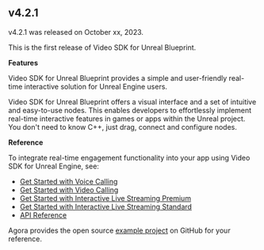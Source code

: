 ## v4.2.1 

v4.2.1 was released on October xx, 2023. 

This is the first release of Video SDK for Unreal Blueprint.

**Features**


Video SDK for Unreal Blueprint provides a simple and user-friendly real-time interactive solution for Unreal Engine users.

Video SDK for Unreal Blueprint offers a visual interface and a set of intuitive and easy-to-use nodes. This enables developers to effortlessly implement real-time interactive features in games or apps within the Unreal project. You don't need to know C++, just drag, connect and configure nodes.

**Reference**

To integrate real-time engagement functionality into your app using Video SDK for Unreal Engine, see:

- [Get Started with Voice Calling]()
- [Get Started with Video Calling]()
- [Get Started with Interactive Live Streaming Premium]()
- [Get Started with Interactive Live Streaming Standard]()
- [API Reference]()

Agora provides the open source [example project](https://github.com/AgoraIO-Extensions/Agora-Unreal-RTC-SDK/tree/main/Agora-Unreal-SDK-CPP-Example) on GitHub for your reference.
